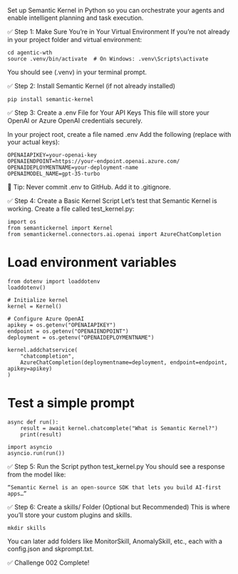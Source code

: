
Set up Semantic Kernel in Python so you can orchestrate your agents and enable intelligent planning and task execution.

 ✅ Step 1: Make Sure You’re in Your Virtual Environment
If you’re not already in your project folder and virtual environment:

```
cd agentic-wth
source .venv/bin/activate  # On Windows: .venv\Scripts\activate
```
You should see (.venv) in your terminal prompt.

 ✅ Step 2: Install Semantic Kernel (if not already installed)
 ```
pip install semantic-kernel
```
 ✅ Step 3: Create a .env File for Your API Keys
This file will store your OpenAI or Azure OpenAI credentials securely.

In your project root, create a file named .env 
Add the following (replace with your actual keys): 
```
OPENAIAPIKEY=your-openai-key
OPENAIENDPOINT=https://your-endpoint.openai.azure.com/
OPENAIDEPLOYMENTNAME=your-deployment-name
OPENAIMODEL_NAME=gpt-35-turbo
```

📝 Tip: Never commit .env to GitHub. Add it to .gitignore.


 ✅ Step 4: Create a Basic Kernel Script
Let’s test that Semantic Kernel is working.
Create a file called test_kernel.py:
```
import os
from semantickernel import Kernel
from semantickernel.connectors.ai.openai import AzureChatCompletion
```
# Load environment variables
```
from dotenv import loaddotenv
loaddotenv()
```
```
# Initialize kernel
kernel = Kernel()
```
```
# Configure Azure OpenAI
apikey = os.getenv("OPENAIAPIKEY")
endpoint = os.getenv("OPENAIENDPOINT")
deployment = os.getenv("OPENAIDEPLOYMENTNAME")

kernel.addchatservice(
    "chatcompletion",
    AzureChatCompletion(deploymentname=deployment, endpoint=endpoint, apikey=apikey)
)
```
# Test a simple prompt
```
async def run():
    result = await kernel.chatcomplete("What is Semantic Kernel?")
    print(result)

import asyncio
asyncio.run(run())
  ```

 ✅ Step 5: Run the Script
python test_kernel.py
You should see a response from the model like:

```
“Semantic Kernel is an open-source SDK that lets you build AI-first apps…”
```


 ✅ Step 6: Create a skills/ Folder (Optional but Recommended)
This is where you’ll store your custom plugins and skills.
```
mkdir skills
```
You can later add folders like MonitorSkill, AnomalySkill, etc., each with a config.json and skprompt.txt.

 ✅ Challenge 002 Complete!
